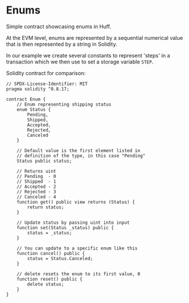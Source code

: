 # Enums

Simple contract showcasing enums in Huff.

At the EVM level, enums are represented by a sequential numerical value that is then represented by a string in Solidity.

In our example we create several constants to represent 'steps' in a transaction which we then use to set a storage variable `STEP`.

Solidity contract for comparison:

```solidity
// SPDX-License-Identifier: MIT
pragma solidity ^0.8.17;

contract Enum {
    // Enum representing shipping status
    enum Status {
        Pending,
        Shipped,
        Accepted,
        Rejected,
        Canceled
    }

    // Default value is the first element listed in
    // definition of the type, in this case "Pending"
    Status public status;

    // Returns uint
    // Pending  - 0
    // Shipped  - 1
    // Accepted - 2
    // Rejected - 3
    // Canceled - 4
    function get() public view returns (Status) {
        return status;
    }

    // Update status by passing uint into input
    function set(Status _status) public {
        status = _status;
    }

    // You can update to a specific enum like this
    function cancel() public {
        status = Status.Canceled;
    }

    // delete resets the enum to its first value, 0
    function reset() public {
        delete status;
    }
}
```
